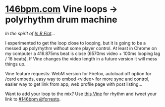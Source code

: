 [146bpm.com](http://146bpm.com/) Vine loops → polyrhythm drum machine
======================

*In the spirit of [In B Flat](http://inbflat.net/)...*

I experimented to get the loop close to looping, but it is going to be a messed up polyrhythm without some player control. At least in Chrome on my computer a 416.875ms beat is close (6570ms video + 100ms looping lag / 16 beats). If Vine changes the video length in a future version it will mess things up.

Vine feature requests: WebM version for Firefox, autoload off option for /card embeds, easy way to embed &lt;video&gt; for more sync and control, easier way to get link from app, web profile page with post listing...

Want to add your loop to the mix? Use <a href="https://vine.co/v/bgmipi1IYXi">this Vine</a> for <span title="416.875ms beat">rhythm</span> and tweet your link to <a href="Hey%20%40forresto%20add%20my%20%23146bpm%20loop%20to%20http%3A%2F%2F146bpm.com%2F%20%3A-)">#146bpm @forresto</a>.